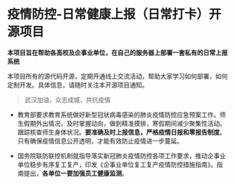 # 疫情防控-日常健康上报（日常打卡）开源项目

**本项目旨在帮助各高校及企事业单位，在自己的服务器上部署一套私有的日常上报系统**

本项目所有的源代码开源，定期开通线上交流活动，帮助大家学习如何部署，如何定制开发。具体信息，请随时关注本开源项目通知。

> 武汉加油，众志成城，共抗疫情

+ 教育部要求教育系统做好新型冠状病毒感染的肺炎疫情防控应急预案工作。师生假期外出情况，及时掌握动向，做到精准摸排，寒假期间减少聚集性活动。跟踪核查师生身体状况。**要准确及时上报信息，严格疫情日报和零报告制度**。只有确保疫情信息公开透明，才能有效防止疫情进一步蔓延。

+ 国务院联防联控机制就指导落实新冠肺炎疫情防控各项工作要求，推动企事业单位稳步有序复工复产，印发《企事业单位复工复产疫情防控措施指南》。指南提出，**各单位一要加强员工健康监测**。

